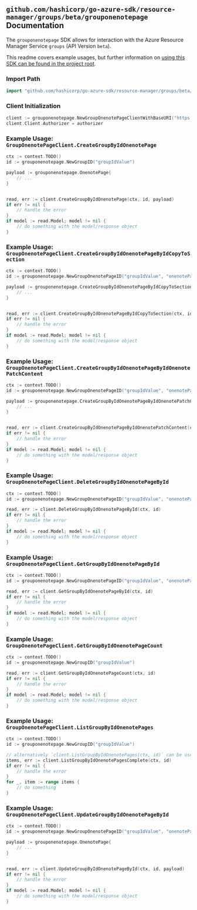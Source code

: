 
## `github.com/hashicorp/go-azure-sdk/resource-manager/groups/beta/grouponenotepage` Documentation

The `grouponenotepage` SDK allows for interaction with the Azure Resource Manager Service `groups` (API Version `beta`).

This readme covers example usages, but further information on [using this SDK can be found in the project root](https://github.com/hashicorp/go-azure-sdk/tree/main/docs).

### Import Path

```go
import "github.com/hashicorp/go-azure-sdk/resource-manager/groups/beta/grouponenotepage"
```


### Client Initialization

```go
client := grouponenotepage.NewGroupOnenotePageClientWithBaseURI("https://management.azure.com")
client.Client.Authorizer = authorizer
```


### Example Usage: `GroupOnenotePageClient.CreateGroupByIdOnenotePage`

```go
ctx := context.TODO()
id := grouponenotepage.NewGroupID("groupIdValue")

payload := grouponenotepage.OnenotePage{
	// ...
}


read, err := client.CreateGroupByIdOnenotePage(ctx, id, payload)
if err != nil {
	// handle the error
}
if model := read.Model; model != nil {
	// do something with the model/response object
}
```


### Example Usage: `GroupOnenotePageClient.CreateGroupByIdOnenotePageByIdCopyToSection`

```go
ctx := context.TODO()
id := grouponenotepage.NewGroupOnenotePageID("groupIdValue", "onenotePageIdValue")

payload := grouponenotepage.CreateGroupByIdOnenotePageByIdCopyToSectionRequest{
	// ...
}


read, err := client.CreateGroupByIdOnenotePageByIdCopyToSection(ctx, id, payload)
if err != nil {
	// handle the error
}
if model := read.Model; model != nil {
	// do something with the model/response object
}
```


### Example Usage: `GroupOnenotePageClient.CreateGroupByIdOnenotePageByIdOnenotePatchContent`

```go
ctx := context.TODO()
id := grouponenotepage.NewGroupOnenotePageID("groupIdValue", "onenotePageIdValue")

payload := grouponenotepage.CreateGroupByIdOnenotePageByIdOnenotePatchContentRequest{
	// ...
}


read, err := client.CreateGroupByIdOnenotePageByIdOnenotePatchContent(ctx, id, payload)
if err != nil {
	// handle the error
}
if model := read.Model; model != nil {
	// do something with the model/response object
}
```


### Example Usage: `GroupOnenotePageClient.DeleteGroupByIdOnenotePageById`

```go
ctx := context.TODO()
id := grouponenotepage.NewGroupOnenotePageID("groupIdValue", "onenotePageIdValue")

read, err := client.DeleteGroupByIdOnenotePageById(ctx, id)
if err != nil {
	// handle the error
}
if model := read.Model; model != nil {
	// do something with the model/response object
}
```


### Example Usage: `GroupOnenotePageClient.GetGroupByIdOnenotePageById`

```go
ctx := context.TODO()
id := grouponenotepage.NewGroupOnenotePageID("groupIdValue", "onenotePageIdValue")

read, err := client.GetGroupByIdOnenotePageById(ctx, id)
if err != nil {
	// handle the error
}
if model := read.Model; model != nil {
	// do something with the model/response object
}
```


### Example Usage: `GroupOnenotePageClient.GetGroupByIdOnenotePageCount`

```go
ctx := context.TODO()
id := grouponenotepage.NewGroupID("groupIdValue")

read, err := client.GetGroupByIdOnenotePageCount(ctx, id)
if err != nil {
	// handle the error
}
if model := read.Model; model != nil {
	// do something with the model/response object
}
```


### Example Usage: `GroupOnenotePageClient.ListGroupByIdOnenotePages`

```go
ctx := context.TODO()
id := grouponenotepage.NewGroupID("groupIdValue")

// alternatively `client.ListGroupByIdOnenotePages(ctx, id)` can be used to do batched pagination
items, err := client.ListGroupByIdOnenotePagesComplete(ctx, id)
if err != nil {
	// handle the error
}
for _, item := range items {
	// do something
}
```


### Example Usage: `GroupOnenotePageClient.UpdateGroupByIdOnenotePageById`

```go
ctx := context.TODO()
id := grouponenotepage.NewGroupOnenotePageID("groupIdValue", "onenotePageIdValue")

payload := grouponenotepage.OnenotePage{
	// ...
}


read, err := client.UpdateGroupByIdOnenotePageById(ctx, id, payload)
if err != nil {
	// handle the error
}
if model := read.Model; model != nil {
	// do something with the model/response object
}
```

